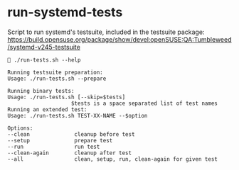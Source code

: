 # run-systemd-tests
Script to run systemd's testsuite, included in the testsuite package: https://build.opensuse.org/package/show/devel:openSUSE:QA:Tumbleweed/systemd-v245-testsuite

```
 ./run-tests.sh --help

Running testsuite preparation:
Usage: ./run-tests.sh --prepare

Running binary tests:
Usage: ./run-tests.sh [--skip=$tests]
                    $tests is a space separated list of test names
Running an extended test:
Usage: ./run-tests.sh TEST-XX-NAME --$option

Options:
--clean              cleanup before test
--setup              prepare test
--run                run test
--clean-again        cleanup after test
--all                clean, setup, run, clean-again for given test
```
